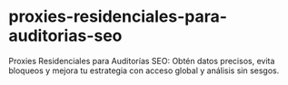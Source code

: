 # proxies-residenciales-para-auditorias-seo
Proxies Residenciales para Auditorías SEO: Obtén datos precisos, evita bloqueos y mejora tu estrategia con acceso global y análisis sin sesgos.
